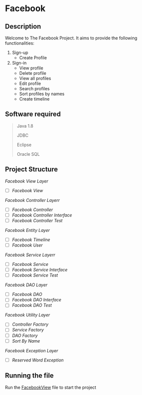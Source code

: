 # Facebook

## Description
Welcome to The Facebook Project. It aims to provide the following functionalities:
1. Sign-up
    * Create Profile
2. Sign-in
    * View profile
    * Delete profile
    * View all profiles
    * Edit profile
    * Search profiles
    * Sort profiles by names
    * Create timeline

## Software required
> Java 1.8
> 
> JDBC
> 
> Eclipse
> 
> Oracle SQL

## Project Structure
_Facebook View Layer_
   - [ ] _Facebook View_
  
_Facebook Controller Layerr_
   - [ ] _Facebook Controller_
   - [ ] _Facebook Controller Interface_
   - [ ] _Facebook Controller Test_

_Facebook Entity Layer_
   - [ ] _Facebook Timeline_
   - [ ] _Facebook User_

_Facebook Service Layerr_
   - [ ] _Facebook Service_
   - [ ] _Facebook Service Interface_
   - [ ] _Facebook Service Test_

_Facebook DAO Layer_
   - [ ] _Facebook DAO_
   - [ ] _Facebook DAO Interface_
   - [ ] _Facebook DAO Test_

_Facebook Utility Layer_
   - [ ] _Controller Factory_
   - [ ] _Service Factory_
   - [ ] _DAO Factory_
   - [ ] _Sort By Name_

_Facebook Exception Layer_
   - [ ] _Reserved Word Exception_

## Running the file
Run the [FacebookView](https://github.com/vandanakaviti/Facebook/blob/master/facebook/src/facebook/view/FacebookView.java) file to start the project

